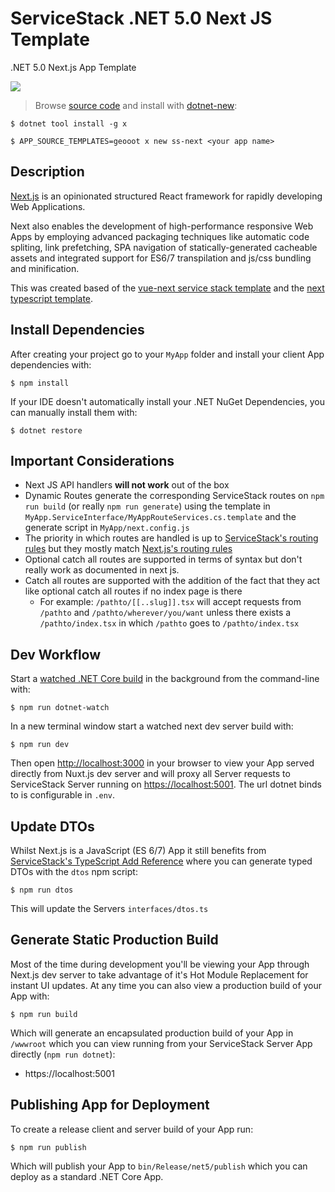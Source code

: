 # ServiceStack .NET 5.0 Next JS Template

.NET 5.0 Next.js App Template

![](https://og-image.vercel.app/.png?theme=light&md=1&fontSize=100px&images=https%3A%2F%2Fassets.vercel.com%2Fimage%2Fupload%2Ffront%2Fassets%2Fdesign%2Fnextjs-black-logo.svg&images=https%3A%2F%2Fdocs.servicestack.net%2Fimages%2Fsvg%2Fservicestack.svg)

> Browse [source code](https://github.com/geooot/ss-next) and install with [dotnet-new](https://docs.servicestack.net/dotnet-new):

    $ dotnet tool install -g x

    $ APP_SOURCE_TEMPLATES=geooot x new ss-next <your app name>

## Description

[Next.js](https://nextjs.org) is an opinionated structured React framework for rapidly developing Web Applications.

Next also enables the development of high-performance responsive Web Apps by employing advanced packaging techniques like automatic code spliting, link prefetching, SPA navigation of statically-generated cacheable assets and integrated support for ES6/7 transpilation and js/css bundling and minification.

This was created based of the [vue-next service stack template](https://github.com/NetCoreTemplates/vue-nuxt/) and the [next typescript template](https://github.com/vercel/next.js/tree/canary/examples/with-typescript).

## Install Dependencies

After creating your project go to your `MyApp` folder and install your client App dependencies with:

    $ npm install

If your IDE doesn't automatically install your .NET NuGet Dependencies, you can manually install them with:

    $ dotnet restore


## Important Considerations
- Next JS API handlers **will not work** out of the box
- Dynamic Routes generate the corresponding ServiceStack routes on `npm run build` (or really `npm run generate`) using the template in `MyApp.ServiceInterface/MyAppRouteServices.cs.template` and the generate script in `MyApp/next.config.js`
- The priority in which routes are handled is up to [ServiceStack's routing rules](https://docs.servicestack.net/routing#route-weighting-example) but they mostly match [Next.js's routing rules](https://nextjs.org/docs/routing/dynamic-routes#caveats)
- Optional catch all routes are supported in terms of syntax but don't really work as documented in next js.
- Catch all routes are supported with the addition of the fact that they act like optional catch all routes if no index page is there
  - For example: `/pathto/[[..slug]].tsx` will accept requests from `/pathto` and `/pathto/wherever/you/want` unless there exists a `/pathto/index.tsx` in which `/pathto` goes to `/pathto/index.tsx`

## Dev Workflow

Start a [watched .NET Core build](https://docs.servicestack.net/templates-websites#watched-net-core-builds) in the background from the command-line with:

    $ npm run dotnet-watch

In a new terminal window start a watched next dev server build with:

    $ npm run dev

Then open [http://localhost:3000](http://localhost:3000) in your browser to view your App served directly from Nuxt.js dev server and will proxy all Server requests to ServiceStack Server running on [https://localhost:5001](https://localhost:5001). The url dotnet binds to is configurable in `.env`.

## Update DTOs

Whilst Next.js is a JavaScript (ES 6/7) App it still benefits from [ServiceStack's TypeScript Add Reference](https://docs.servicestack.net/typescript-add-servicestack-reference) where you can generate typed DTOs with the `dtos` npm script:

    $ npm run dtos

This will update the Servers `interfaces/dtos.ts`

## Generate Static Production Build

Most of the time during development you'll be viewing your App through Next.js dev server to take advantage of it's Hot Module Replacement for instant UI updates. At any time you can also view a production build of your App with:

    $ npm run build

Which will generate an encapsulated production build of your App in `/wwwroot` which you can view running from your ServiceStack Server App directly (`npm run dotnet`):

 - https://localhost:5001

## Publishing App for Deployment

To create a release client and server build of your App run:

    $ npm run publish

Which will publish your App to `bin/Release/net5/publish` which you can deploy as a standard .NET Core App.